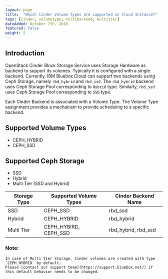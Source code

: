 ```yaml
---
layout: page
title:  "Which Cinder Volume Types are supported in Cloud Instance?"
tags: [cinder, volumetype, multibackend, multitier]
dateAdded: October 7th, 2016
featured: false
weight: 5
---
```



## Introduction

OpenStack Cinder Block Storage Service uses Storage Hardware as backend to support its volumes.
Typically it is configured with a single backend. Currently, IBM Bluebox Cloud can support two backends using Ceph Storage, namely `rbd_hybrid` and `rbd_ssd`. The `rbd_hybrid` backend uses Ceph Storage Pool corresponding to `Hybrid` type. Similarly, `rbd_ssd` uses Ceph Storage Pool corresponding to `SSD` type.

Each Cinder Backend is associated with a Volume Type. The Volume Type assignment provides a mechanism to provide scheduling to a specific backend.

## Supported Volume Types
   - CEPH_HYBRID
   - CEPH_SSD

## Supported Ceph Storage
   - SSD
   - Hybrid
   - Multi Tier (SSD and Hybrid)

| Storage Type    | Supported Volume Types   | Cinder Backend Name  |
| --------------- | ----------------------   | ------------------   |
| SSD             |  CEPH_SSD                | rbd_ssd              |
| Hybrid          |  CEPH_HYBRID             | rbd_hybrid           |
| Multi Tier      |  CEPH_HYBIRD, CEPH_SSD   | rbd_hybrid, rbd_ssd  |

### Note:

    In case of Multi Tier Storage, Cinder volumes are created with type `CEPH_HYBRID` by default.
    Please [contact our support team](https://support.bluebox.net/) if this default behavior needs to be changed.
